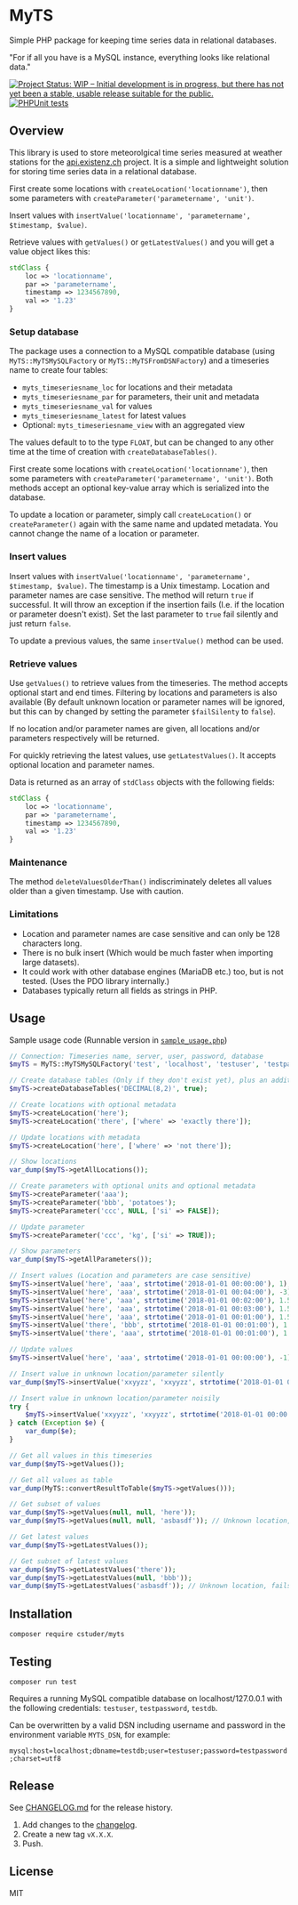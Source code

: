# MyTS

Simple PHP package for keeping time series data in relational databases.

"For if all you have is a MySQL instance, everything looks like relational data."

[![Project Status: WIP – Initial development is in progress, but there has not yet been a stable, usable release suitable for the public.](https://www.repostatus.org/badges/latest/wip.svg)](https://www.repostatus.org/) [![PHPUnit tests](https://github.com/cstuder/php-skeleton/actions/workflows/test.yml/badge.svg)](https://github.com/cstuder/php-skeleton/actions/workflows/test.yml)

## Overview

This library is used to store meteorolgical time series measured at weather stations for the [api.existenz.ch](https://api.existenz.ch) project. It is a simple and lightweight solution for storing time series data in a relational database.

First create some locations with `createLocation('locationname')`, then some parameters with `createParameter('parametername', 'unit')`. 

Insert values with `insertValue('locationname', 'parametername', $timestamp, $value)`.

Retrieve values with `getValues()` or `getLatestValues()` and you will get a value object likes this:

```php
stdClass {
    loc => 'locationname',
    par => 'parametername',
    timestamp => 1234567890,
    val => '1.23'
}
```

### Setup database

The package uses a connection to a MySQL compatible database (using `MyTS::MyTSMySQLFactory` or `MyTS::MyTSFromDSNFactory`) and a timeseries name to create four tables:

- `myts_timeseriesname_loc` for locations and their metadata
- `myts_timeseriesname_par` for parameters, their unit and metadata
- `myts_timeseriesname_val` for values
- `myts_timeseriesname_latest` for latest values
- Optional: `myts_timeseriesname_view` with an aggregated view

The values default to to the type `FLOAT`, but can be changed to any other time at the time of creation with `createDatabaseTables()`.

First create some locations with `createLocation('locationname')`, then some parameters with `createParameter('parametername', 'unit')`. Both methods accept an optional key-value array which is serialized into the database.

To update a location or parameter, simply call `createLocation()` or `createParameter()` again with the same name and updated metadata. You cannot change the name of a location or parameter.

### Insert values

Insert values with `insertValue('locationname', 'parametername', $timestamp, $value)`. The timestamp is a Unix timestamp. Location and parameter names are case sensitive. The method will return `true` if successful. It will throw an exception if the insertion fails (I.e. if the location or parameter doesn't exist). Set the last parameter to `true` fail silently and just return `false`.

To update a previous values, the same `insertValue()` method can be used.

### Retrieve values

Use `getValues()` to retrieve values from the timeseries. The method accepts optional start and end times. Filtering by locations and parameters is also available (By default unknown location or parameter names will be ignored, but this can by changed by setting the parameter `$failSilenty` to `false`).

If no location and/or parameter names are given, all locations and/or parameters respectively will be returned.

For quickly retrieving the latest values, use `getLatestValues()`. It accepts optional location and parameter names.

Data is returned as an array of `stdClass` objects with the following fields:

```php
stdClass {
    loc => 'locationname',
    par => 'parametername',
    timestamp => 1234567890,
    val => '1.23'
}
```

### Maintenance

The method `deleteValuesOlderThan()` indiscriminately deletes all values older than a given timestamp. Use with caution.

### Limitations

- Location and parameter names are case sensitive and can only be 128 characters long.
- There is no bulk insert (Which would be much faster when importing large datasets).
- It could work with other database engines (MariaDB etc.) too, but is not tested. (Uses the PDO library internally.)
- Databases typically return all fields as strings in PHP.

## Usage

Sample usage code (Runnable version in [`sample_usage.php`](docs/sample_usage.php))

```php
// Connection: Timeseries name, server, user, password, database
$myTS = MyTS::MyTSMySQLFactory('test', 'localhost', 'testuser', 'testpassword', 'testdb');

// Create database tables (Only if they don't exist yet), plus an additional info view
$myTS->createDatabaseTables('DECIMAL(8,2)', true);

// Create locations with optional metadata
$myTS->createLocation('here');
$myTS->createLocation('there', ['where' => 'exactly there']);

// Update locations with metadata
$myTS->createLocation('here', ['where' => 'not there']);

// Show locations
var_dump($myTS->getAllLocations());

// Create parameters with optional units and optional metadata
$myTS->createParameter('aaa');
$myTS->createParameter('bbb', 'potatoes');
$myTS->createParameter('ccc', NULL, ['si' => FALSE]);

// Update parameter
$myTS->createParameter('ccc', 'kg', ['si' => TRUE]);

// Show parameters
var_dump($myTS->getAllParameters());

// Insert values (Location and parameters are case sensitive)
$myTS->insertValue('here', 'aaa', strtotime('2018-01-01 00:00:00'), 1);
$myTS->insertValue('here', 'aaa', strtotime('2018-01-01 00:04:00'), -3);
$myTS->insertValue('here', 'aaa', strtotime('2018-01-01 00:02:00'), 1.567);
$myTS->insertValue('here', 'aaa', strtotime('2018-01-01 00:03:00'), 1.56789);
$myTS->insertValue('here', 'aaa', strtotime('2018-01-01 00:01:00'), 1.5);
$myTS->insertValue('there', 'bbb', strtotime('2018-01-01 00:01:00'), 1.51);
$myTS->insertValue('there', 'aaa', strtotime('2018-01-01 00:01:00'), 1.49);

// Update values
$myTS->insertValue('here', 'aaa', strtotime('2018-01-01 00:00:00'), -1);

// Insert value in unknown location/parameter silently
var_dump($myTS->insertValue('xxyyzz', 'xxyyzz', strtotime('2018-01-01 00:00:00'), 1, true));

// Insert value in unknown location/parameter noisily
try {
    $myTS->insertValue('xxyyzz', 'xxyyzz', strtotime('2018-01-01 00:00:00'), 1, false);
} catch (Exception $e) {
    var_dump($e);
}

// Get all values in this timeseries
var_dump($myTS->getValues());

// Get all values as table
var_dump(MyTS::convertResultToTable($myTS->getValues()));

// Get subset of values
var_dump($myTS->getValues(null, null, 'here'));
var_dump($myTS->getValues(null, null, 'asbasdf')); // Unknown location, fails silently

// Get latest values
var_dump($myTS->getLatestValues());

// Get subset of latest values
var_dump($myTS->getLatestValues('there'));
var_dump($myTS->getLatestValues(null, 'bbb'));
var_dump($myTS->getLatestValues('asbasdf')); // Unknown location, fails silently
```

## Installation

`composer require cstuder/myts`

## Testing

`composer run test`

Requires a running MySQL compatible database on localhost/127.0.0.1 with the following credentials: `testuser`, `testpassword`, `testdb`.

Can be overwritten by a valid DSN including username and password in the environment variable `MYTS_DSN`, for example:

`mysql:host=localhost;dbname=testdb;user=testuser;password=testpassword;charset=utf8`

## Release

See [CHANGELOG.md](CHANGELOG.md) for the release history.

1. Add changes to the [changelog](CHANGELOG.md).
1. Create a new tag `vX.X.X`.
1. Push.

## License

MIT
